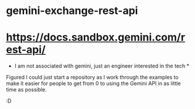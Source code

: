 # gemini-exchange-rest-api
# https://docs.sandbox.gemini.com/rest-api/

* I am not associated with gemini, just an engineer interested in the tech *


Figured I could just start a repository as I work through the examples to make it easier for people to get from 0 to using the Gemini API in as little time as possible.

:D

